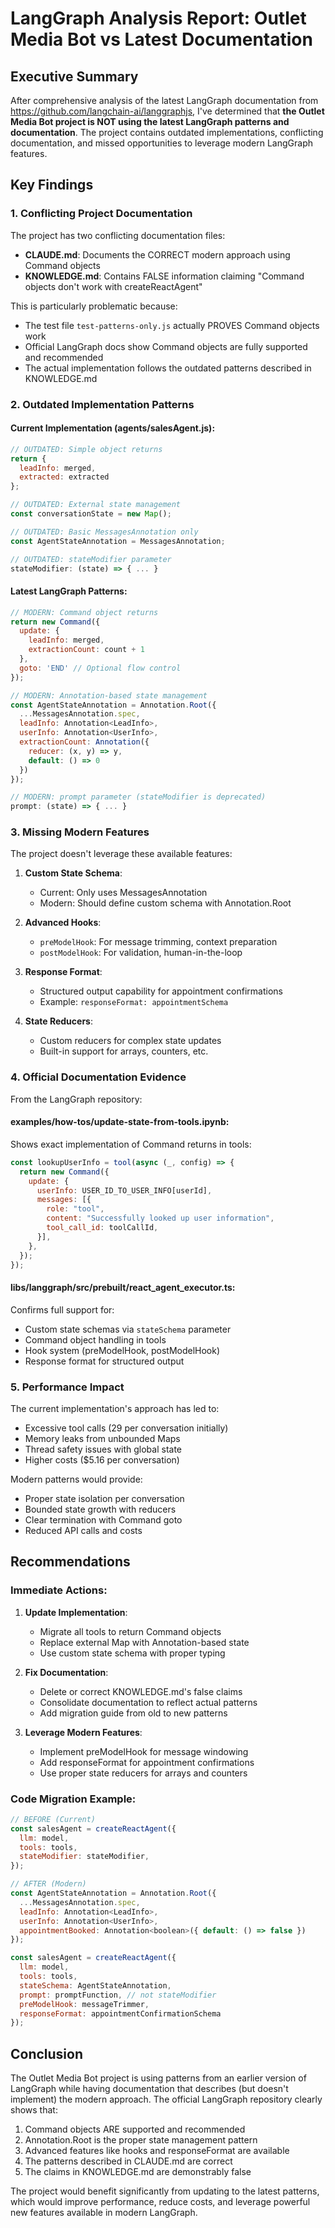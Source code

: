 # LangGraph Analysis Report: Outlet Media Bot vs Latest Documentation

## Executive Summary

After comprehensive analysis of the latest LangGraph documentation from https://github.com/langchain-ai/langgraphjs, I've determined that **the Outlet Media Bot project is NOT using the latest LangGraph patterns and documentation**. The project contains outdated implementations, conflicting documentation, and missed opportunities to leverage modern LangGraph features.

## Key Findings

### 1. Conflicting Project Documentation

The project has two conflicting documentation files:

- **CLAUDE.md**: Documents the CORRECT modern approach using Command objects
- **KNOWLEDGE.md**: Contains FALSE information claiming "Command objects don't work with createReactAgent"

This is particularly problematic because:
- The test file `test-patterns-only.js` actually PROVES Command objects work
- Official LangGraph docs show Command objects are fully supported and recommended
- The actual implementation follows the outdated patterns described in KNOWLEDGE.md

### 2. Outdated Implementation Patterns

#### Current Implementation (agents/salesAgent.js):
```javascript
// OUTDATED: Simple object returns
return {
  leadInfo: merged,
  extracted: extracted
};

// OUTDATED: External state management
const conversationState = new Map();

// OUTDATED: Basic MessagesAnnotation only
const AgentStateAnnotation = MessagesAnnotation;

// OUTDATED: stateModifier parameter
stateModifier: (state) => { ... }
```

#### Latest LangGraph Patterns:
```javascript
// MODERN: Command object returns
return new Command({
  update: { 
    leadInfo: merged,
    extractionCount: count + 1 
  },
  goto: 'END' // Optional flow control
});

// MODERN: Annotation-based state management
const AgentStateAnnotation = Annotation.Root({
  ...MessagesAnnotation.spec,
  leadInfo: Annotation<LeadInfo>,
  userInfo: Annotation<UserInfo>,
  extractionCount: Annotation({
    reducer: (x, y) => y,
    default: () => 0
  })
});

// MODERN: prompt parameter (stateModifier is deprecated)
prompt: (state) => { ... }
```

### 3. Missing Modern Features

The project doesn't leverage these available features:

1. **Custom State Schema**: 
   - Current: Only uses MessagesAnnotation
   - Modern: Should define custom schema with Annotation.Root

2. **Advanced Hooks**:
   - `preModelHook`: For message trimming, context preparation
   - `postModelHook`: For validation, human-in-the-loop

3. **Response Format**:
   - Structured output capability for appointment confirmations
   - Example: `responseFormat: appointmentSchema`

4. **State Reducers**:
   - Custom reducers for complex state updates
   - Built-in support for arrays, counters, etc.

### 4. Official Documentation Evidence

From the LangGraph repository:

#### examples/how-tos/update-state-from-tools.ipynb:
Shows exact implementation of Command returns in tools:
```javascript
const lookupUserInfo = tool(async (_, config) => {
  return new Command({
    update: {
      userInfo: USER_ID_TO_USER_INFO[userId],
      messages: [{
        role: "tool",
        content: "Successfully looked up user information",
        tool_call_id: toolCallId,
      }],
    },
  });
});
```

#### libs/langgraph/src/prebuilt/react_agent_executor.ts:
Confirms full support for:
- Custom state schemas via `stateSchema` parameter
- Command object handling in tools
- Hook system (preModelHook, postModelHook)
- Response format for structured output

### 5. Performance Impact

The current implementation's approach has led to:
- Excessive tool calls (29 per conversation initially)
- Memory leaks from unbounded Maps
- Thread safety issues with global state
- Higher costs ($5.16 per conversation)

Modern patterns would provide:
- Proper state isolation per conversation
- Bounded state growth with reducers
- Clear termination with Command goto
- Reduced API calls and costs

## Recommendations

### Immediate Actions:

1. **Update Implementation**:
   - Migrate all tools to return Command objects
   - Replace external Map with Annotation-based state
   - Use custom state schema with proper typing

2. **Fix Documentation**:
   - Delete or correct KNOWLEDGE.md's false claims
   - Consolidate documentation to reflect actual patterns
   - Add migration guide from old to new patterns

3. **Leverage Modern Features**:
   - Implement preModelHook for message windowing
   - Add responseFormat for appointment confirmations
   - Use proper state reducers for arrays and counters

### Code Migration Example:

```javascript
// BEFORE (Current)
const salesAgent = createReactAgent({
  llm: model,
  tools: tools,
  stateModifier: stateModifier,
});

// AFTER (Modern)
const AgentStateAnnotation = Annotation.Root({
  ...MessagesAnnotation.spec,
  leadInfo: Annotation<LeadInfo>,
  userInfo: Annotation<UserInfo>,
  appointmentBooked: Annotation<boolean>({ default: () => false })
});

const salesAgent = createReactAgent({
  llm: model,
  tools: tools,
  stateSchema: AgentStateAnnotation,
  prompt: promptFunction, // not stateModifier
  preModelHook: messageTrimmer,
  responseFormat: appointmentConfirmationSchema
});
```

## Conclusion

The Outlet Media Bot project is using patterns from an earlier version of LangGraph while having documentation that describes (but doesn't implement) the modern approach. The official LangGraph repository clearly shows that:

1. Command objects ARE supported and recommended
2. Annotation.Root is the proper state management pattern
3. Advanced features like hooks and responseFormat are available
4. The patterns described in CLAUDE.md are correct
5. The claims in KNOWLEDGE.md are demonstrably false

The project would benefit significantly from updating to the latest patterns, which would improve performance, reduce costs, and leverage powerful new features available in modern LangGraph.